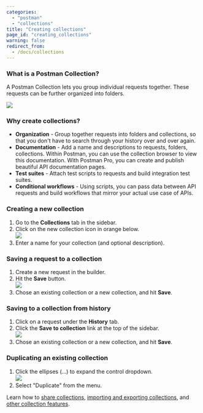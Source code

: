 ```yaml
---
categories:
  - "postman"
  - "collections"
title: "Creating collections"
page_id: "creating_collections"
warning: false
redirect_from:
  - /docs/collections
---
```


### What is a Postman Collection?

A Postman Collection lets you group individual requests together. These requests can be further organized into folders. 

[![](https://www.getpostman.com/img/v1/docs/thumbs/20.png)](https://www.getpostman.com/img/v1/docs/source/20.png)

### Why create collections?

*   **Organization** - Group together requests into folders and collections, so that you don't have to search through your history over and over again.
*   **Documentation** - Add a name and descriptions to requests, folders, collections. Within Postman, you can use the collection browser to view this documentation. With Postman Pro, you can create and publish beautiful API documentation pages.
*   **Test suites** - Attach test scripts to requests and build integration test suites.
*   **Conditional workflows** - Using scripts, you can pass data between API requests and build workflows that mirror your actual use case of APIs.

### Creating a new collection

1.  Go to the **Collections** tab in the sidebar.
2.  Click on the new collection icon in orange below.  
    ![](https://s3.amazonaws.com/postman-static-getpostman-com/postman-docs/58493890.png)
3.  Enter a name for your collection (and optional description).

### Saving a request to a collection

1.  Create a new request in the builder.
2.  Hit the **Save** button.  
    ![](https://s3.amazonaws.com/postman-static-getpostman-com/postman-docs/58493928.png)
3.  Chose an existing collection or a new collection, and hit **Save**.

### Saving to a collection from history

1.  Click on a request under the **History** tab.
2.  Click the **Save to collection** link at the top of the sidebar.  
    ![](https://s3.amazonaws.com/postman-static-getpostman-com/postman-docs/58493957.png)
3.  Chose an existing collection or a new collection, and hit **Save**.

### Duplicating an existing collection

1.  Click the ellipses (...) to expand the control dropdown.   
    ![](https://s3.amazonaws.com/postman-static-getpostman-com/postman-docs/58493990.png)
2.  Select "Duplicate" from the menu.

Learn how to [share collections](/docs/postman/collections/sharing_collections), [importing and exporting collections](/docs/postman/collections/data_formats), and [other collection features](/docs/postman/collections/managing_collections).  
